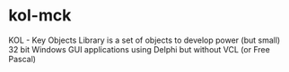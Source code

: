 # kol-mck
KOL - Key Objects Library is a set of objects to develop power (but small) 32 bit Windows GUI applications using Delphi but without VCL (or Free Pascal)
